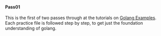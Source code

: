 #### Pass01

This is the first of two passes through at the tutorials on [Golang Examples](https://github.com/SimonWaldherr/golang-examples). Each practice file is followed step by step, to get just the foundation understanding of golang.
